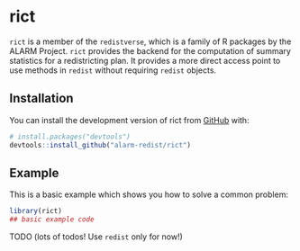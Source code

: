 
<!-- README.md is generated from README.Rmd. Please edit that file -->

# rict

<!-- badges: start -->
<!-- badges: end -->

`rict` is a member of the `redistverse`, which is a family of R packages
by the ALARM Project. `rict` provides the backend for the computation of
summary statistics for a redistricting plan. It provides a more direct
access point to use methods in `redist` without requiring `redist`
objects.

## Installation

You can install the development version of rict from
[GitHub](https://github.com/) with:

``` r
# install.packages("devtools")
devtools::install_github("alarm-redist/rict")
```

## Example

This is a basic example which shows you how to solve a common problem:

``` r
library(rict)
## basic example code
```

TODO (lots of todos! Use `redist` only for now!)
